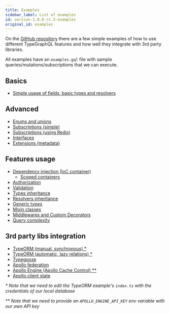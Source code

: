 ```yaml
---
title: Examples
sidebar_label: List of examples
id: version-1.0.0-rc.3-examples
original_id: examples
---
```


On the [GitHub repository](https://github.com/MichalLytek/type-graphql) there are a few simple examples of how to use different TypeGraphQL features and how well they integrate with 3rd party libraries.

All examples have an `examples.gql` file with sample queries/mutations/subscriptions that we can execute.

## Basics

- [Simple usage of fields, basic types and resolvers](https://github.com/MichalLytek/type-graphql/tree/master/examples/simple-usage)

## Advanced

- [Enums and unions](https://github.com/MichalLytek/type-graphql/tree/master/examples/enums-and-unions)
- [Subscriptions (simple)](https://github.com/MichalLytek/type-graphql/tree/master/examples/simple-subscriptions)
- [Subscriptions (using Redis)](https://github.com/MichalLytek/type-graphql/tree/master/examples/redis-subscriptions)
- [Interfaces](https://github.com/MichalLytek/type-graphql/tree/master/examples/interfaces-inheritance)
- [Extensions (metadata)](https://github.com/MichalLytek/type-graphql/tree/master/examples/extensions)

## Features usage

- [Dependency injection (IoC container)](https://github.com/MichalLytek/type-graphql/tree/master/examples/using-container)
  - [Scoped containers](https://github.com/MichalLytek/type-graphql/tree/master/examples/using-scoped-container)
- [Authorization](https://github.com/MichalLytek/type-graphql/tree/master/examples/authorization)
- [Validation](https://github.com/MichalLytek/type-graphql/tree/master/examples/automatic-validation)
- [Types inheritance](https://github.com/MichalLytek/type-graphql/tree/master/examples/interfaces-inheritance)
- [Resolvers inheritance](https://github.com/MichalLytek/type-graphql/tree/master/examples/resolvers-inheritance)
- [Generic types](https://github.com/MichalLytek/type-graphql/tree/master/examples/generic-types)
- [Mixin classes](https://github.com/MichalLytek/type-graphql/tree/master/examples/mixin-classes)
- [Middlewares and Custom Decorators](https://github.com/MichalLytek/type-graphql/tree/master/examples/middlewares-custom-decorators)
- [Query complexity](https://github.com/MichalLytek/type-graphql/tree/master/examples/query-complexity)

## 3rd party libs integration

- [TypeORM (manual, synchronous) \*](https://github.com/MichalLytek/type-graphql/tree/master/examples/typeorm-basic-usage)
- [TypeORM (automatic, lazy relations) \*](https://github.com/MichalLytek/type-graphql/tree/master/examples/typeorm-lazy-relations)
- [Typegoose](https://github.com/MichalLytek/type-graphql/tree/master/examples/typegoose)
- [Apollo federation](https://github.com/MichalLytek/type-graphql/tree/master/examples/apollo-federation)
- [Apollo Engine (Apollo Cache Control) \*\*](https://github.com/MichalLytek/type-graphql/tree/master/examples/apollo-engine)
- [Apollo client state](https://github.com/MichalLytek/type-graphql/tree/master/examples/apollo-client)

_\* Note that we need to edit the TypeORM example's `index.ts` with the credentials of our local database_

_\*\* Note that we need to provide an `APOLLO_ENGINE_API_KEY` env variable with our own API key_
